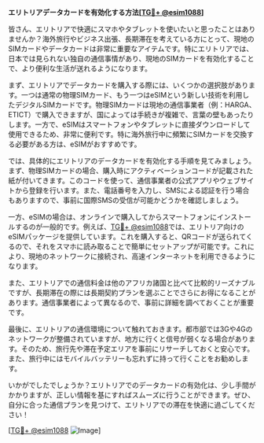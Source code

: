 **エリトリアデータカードを有効化する方法[[TG💪+ @esim1088](https://t.me/s/esim1088)]**

皆さん、エリトリアで快適にスマホやタブレットを使いたいと思ったことはありませんか？海外旅行やビジネス出張、長期滞在を考えている方にとって、現地のSIMカードやデータカードは非常に重要なアイテムです。特にエリトリアでは、日本では見られない独自の通信事情があり、現地のSIMカードを有効化することで、より便利な生活が送れるようになります。

まず、エリトリアでデータカードを購入する際には、いくつかの選択肢があります。一つは通常の物理SIMカード、もう一つはeSIMという新しい技術を利用したデジタルSIMカードです。物理SIMカードは現地の通信事業者（例：HARGA、ETICT）で購入できますが、国によっては手続きが複雑で、言葉の壁もあったりします。一方で、eSIMはスマートフォンやタブレットに直接ダウンロードして使用できるため、非常に便利です。特に海外旅行中に頻繁にSIMカードを交換する必要がある方は、eSIMがおすすめです。

では、具体的にエリトリアのデータカードを有効化する手順を見てみましょう。まず、物理SIMカードの場合、購入時にアクティベーションコードが記載された紙が付いてきます。このコードを使って、通信事業者の公式アプリやウェブサイトから登録を行います。また、電話番号を入力し、SMSによる認証を行う場合もありますので、事前に国際SMSの受信が可能かどうかを確認しましょう。

一方、eSIMの場合は、オンラインで購入してからスマートフォンにインストールするのが一般的です。例えば、[TG💪+ @esim1088](https://t.me/s/esim1088)では、エリトリア向けのeSIMパッケージを提供しています。これを購入すると、QRコードが送られてくるので、それをスマホに読み取ることで簡単にセットアップが可能です。これにより、現地のネットワークに接続され、高速インターネットを利用できるようになります。

また、エリトリアでの通信料金は他のアフリカ諸国と比べて比較的リーズナブルですが、長期滞在の際には長期契約プランを選ぶことでさらにお得になることがあります。通信事業者によって異なるので、事前に詳細を調べておくことが重要です。

最後に、エリトリアの通信環境について触れておきます。都市部では3Gや4Gのネットワークが整備されていますが、地方に行くと信号が弱くなる場合があります。そのため、旅行先や滞在予定エリアを事前にリサーチしておくと安心です。また、旅行中にはモバイルバッテリーも忘れずに持って行くことをお勧めします。

いかがでしたでしょうか？エリトリアでのデータカードの有効化は、少し手間がかかりますが、正しい情報を基にすればスムーズに行うことができます。ぜひ、自分に合った通信プランを見つけて、エリトリアでの滞在を快適に過ごしてください！

[[TG💪+ @esim1088](https://t.me/s/esim1088) ![Image](https://i.postimg.cc/Y0z9fWf4/image.png)]
